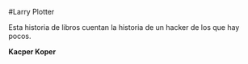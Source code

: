 #Larry Plotter

Esta historia de libros cuentan la historia de un hacker de los que hay pocos.

**Kacper Koper**



